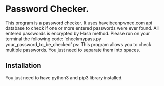 # Password Checker.
This program is a password checker. It uses haveibeenpwned.com api database to check if one or more entered passwords were ever found. All entered passwords is encrypted by Hash method. Please run on your terminal the following code:
'checkmypass.py your_password_to_be_checked'
ps: This program allows you to check multiple passwords. You just need to separate them into spaces.

## Installation
You just need to have python3 and pip3 library installed.
